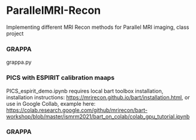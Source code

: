 # ParallelMRI-Recon
Implementing different MRI Recon methods for Parallel MRI imaging, class project    

### GRAPPA
grappa.py

### PICS with ESPIRIT calibration maaps
PICS_espirit_demo.ipynb requires local bart toolbox installation,  
installation instructions:  https://mrirecon.github.io/bart/installation.html, or use in Google Collab, example here:   https://colab.research.google.com/github/mrirecon/bart-workshop/blob/master/ismrm2021/bart_on_colab/colab_gpu_tutorial.ipynb  

### GRAPPA
